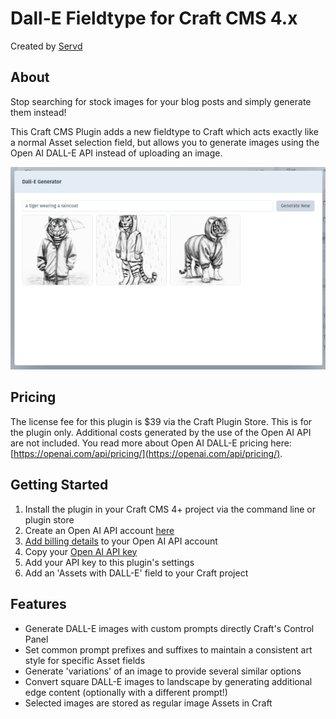 # Dall-E Fieldtype for Craft CMS 4.x

Created by [Servd](https://servd.host)

## About

Stop searching for stock images for your blog posts and simply generate them instead!

This Craft CMS Plugin adds a new fieldtype to Craft which acts exactly like a normal Asset selection field, but allows you to generate images using the Open AI DALL-E API instead of uploading an image.

<img src="./images/screenshot.png" width="600">

## Pricing

The license fee for this plugin is $39 via the Craft Plugin Store. This is for the plugin only. Additional costs generated by the use of the Open AI API are not included. You read more about Open AI DALL-E pricing here: [https://openai.com/api/pricing/](https://openai.com/api/pricing/).

## Getting Started

1. Install the plugin in your Craft CMS 4+ project via the command line or plugin store
2. Create an Open AI API account [here](https://openai.com/api/)
3. [Add billing details](https://beta.openai.com/account/billing/overview) to your Open AI API account
4. Copy your [Open AI API key](https://beta.openai.com/account/api-keys)
5. Add your API key to this plugin's settings
6. Add an 'Assets with DALL-E' field to your Craft project

## Features

- Generate DALL-E images with custom prompts directly Craft's Control Panel
- Set common prompt prefixes and suffixes to maintain a consistent art style for specific Asset fields
- Generate 'variations' of an image to provide several similar options
- Convert square DALL-E images to landscape by generating additional edge content (optionally with a different prompt!)
- Selected images are stored as regular image Assets in Craft

